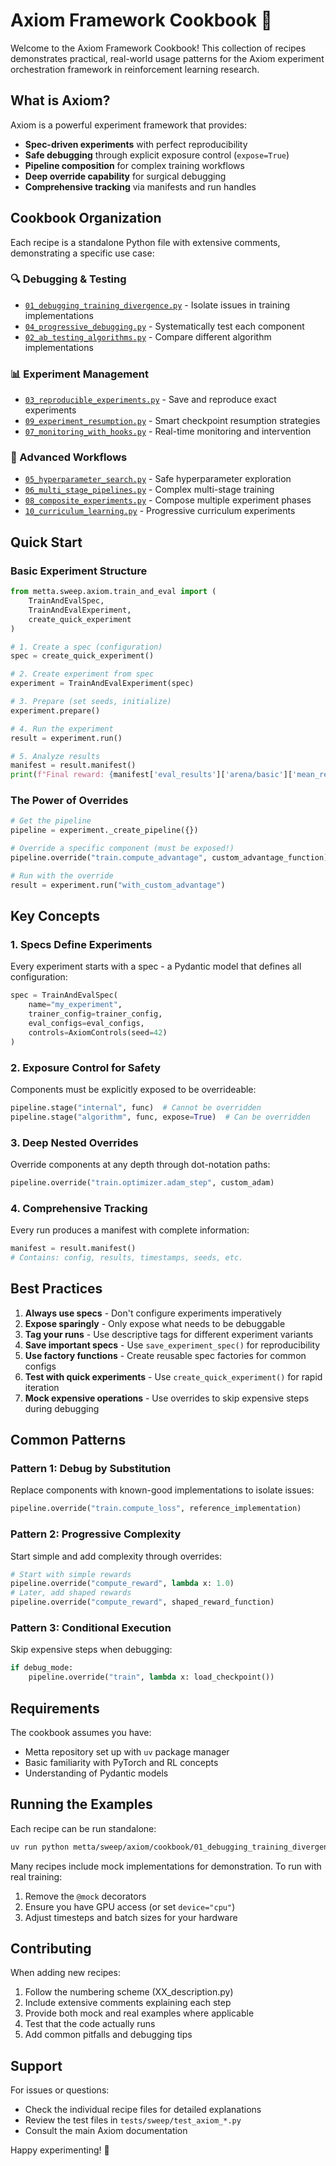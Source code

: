 # Axiom Framework Cookbook 🧪

Welcome to the Axiom Framework Cookbook! This collection of recipes demonstrates practical, real-world usage patterns for the Axiom experiment orchestration framework in reinforcement learning research.

## What is Axiom?

Axiom is a powerful experiment framework that provides:
- **Spec-driven experiments** with perfect reproducibility
- **Safe debugging** through explicit exposure control (`expose=True`)
- **Pipeline composition** for complex training workflows
- **Deep override capability** for surgical debugging
- **Comprehensive tracking** via manifests and run handles

## Cookbook Organization

Each recipe is a standalone Python file with extensive comments, demonstrating a specific use case:

### 🔍 Debugging & Testing
- [`01_debugging_training_divergence.py`](01_debugging_training_divergence.py) - Isolate issues in training implementations
- [`04_progressive_debugging.py`](04_progressive_debugging.py) - Systematically test each component
- [`02_ab_testing_algorithms.py`](02_ab_testing_algorithms.py) - Compare different algorithm implementations

### 📊 Experiment Management
- [`03_reproducible_experiments.py`](03_reproducible_experiments.py) - Save and reproduce exact experiments
- [`09_experiment_resumption.py`](09_experiment_resumption.py) - Smart checkpoint resumption strategies
- [`07_monitoring_with_hooks.py`](07_monitoring_with_hooks.py) - Real-time monitoring and intervention

### 🚀 Advanced Workflows
- [`05_hyperparameter_search.py`](05_hyperparameter_search.py) - Safe hyperparameter exploration
- [`06_multi_stage_pipelines.py`](06_multi_stage_pipelines.py) - Complex multi-stage training
- [`08_composite_experiments.py`](08_composite_experiments.py) - Compose multiple experiment phases
- [`10_curriculum_learning.py`](10_curriculum_learning.py) - Progressive curriculum experiments

## Quick Start

### Basic Experiment Structure

```python
from metta.sweep.axiom.train_and_eval import (
    TrainAndEvalSpec,
    TrainAndEvalExperiment,
    create_quick_experiment
)

# 1. Create a spec (configuration)
spec = create_quick_experiment()

# 2. Create experiment from spec
experiment = TrainAndEvalExperiment(spec)

# 3. Prepare (set seeds, initialize)
experiment.prepare()

# 4. Run the experiment
result = experiment.run()

# 5. Analyze results
manifest = result.manifest()
print(f"Final reward: {manifest['eval_results']['arena/basic']['mean_reward']}")
```

### The Power of Overrides

```python
# Get the pipeline
pipeline = experiment._create_pipeline({})

# Override a specific component (must be exposed!)
pipeline.override("train.compute_advantage", custom_advantage_function)

# Run with the override
result = experiment.run("with_custom_advantage")
```

## Key Concepts

### 1. Specs Define Experiments
Every experiment starts with a spec - a Pydantic model that defines all configuration:
```python
spec = TrainAndEvalSpec(
    name="my_experiment",
    trainer_config=trainer_config,
    eval_configs=eval_configs,
    controls=AxiomControls(seed=42)
)
```

### 2. Exposure Control for Safety
Components must be explicitly exposed to be overrideable:
```python
pipeline.stage("internal", func)  # Cannot be overridden
pipeline.stage("algorithm", func, expose=True)  # Can be overridden
```

### 3. Deep Nested Overrides
Override components at any depth through dot-notation paths:
```python
pipeline.override("train.optimizer.adam_step", custom_adam)
```

### 4. Comprehensive Tracking
Every run produces a manifest with complete information:
```python
manifest = result.manifest()
# Contains: config, results, timestamps, seeds, etc.
```

## Best Practices

1. **Always use specs** - Don't configure experiments imperatively
2. **Expose sparingly** - Only expose what needs to be debuggable
3. **Tag your runs** - Use descriptive tags for different experiment variants
4. **Save important specs** - Use `save_experiment_spec()` for reproducibility
5. **Use factory functions** - Create reusable spec factories for common configs
6. **Test with quick experiments** - Use `create_quick_experiment()` for rapid iteration
7. **Mock expensive operations** - Use overrides to skip expensive steps during debugging

## Common Patterns

### Pattern 1: Debug by Substitution
Replace components with known-good implementations to isolate issues:
```python
pipeline.override("train.compute_loss", reference_implementation)
```

### Pattern 2: Progressive Complexity
Start simple and add complexity through overrides:
```python
# Start with simple rewards
pipeline.override("compute_reward", lambda x: 1.0)
# Later, add shaped rewards
pipeline.override("compute_reward", shaped_reward_function)
```

### Pattern 3: Conditional Execution
Skip expensive steps when debugging:
```python
if debug_mode:
    pipeline.override("train", lambda x: load_checkpoint())
```

## Requirements

The cookbook assumes you have:
- Metta repository set up with `uv` package manager
- Basic familiarity with PyTorch and RL concepts
- Understanding of Pydantic models

## Running the Examples

Each recipe can be run standalone:
```bash
uv run python metta/sweep/axiom/cookbook/01_debugging_training_divergence.py
```

Many recipes include mock implementations for demonstration. To run with real training:
1. Remove the `@mock` decorators
2. Ensure you have GPU access (or set `device="cpu"`)
3. Adjust timesteps and batch sizes for your hardware

## Contributing

When adding new recipes:
1. Follow the numbering scheme (XX_description.py)
2. Include extensive comments explaining each step
3. Provide both mock and real examples where applicable
4. Test that the code actually runs
5. Add common pitfalls and debugging tips

## Support

For issues or questions:
- Check the individual recipe files for detailed explanations
- Review the test files in `tests/sweep/test_axiom_*.py`
- Consult the main Axiom documentation

Happy experimenting! 🚀